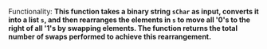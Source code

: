 Functionality: **This function takes a binary string `sChar` as input, converts it into a list `s`, and then rearranges the elements in `s` to move all '0's to the right of all '1's by swapping elements. The function returns the total number of swaps performed to achieve this rearrangement.**